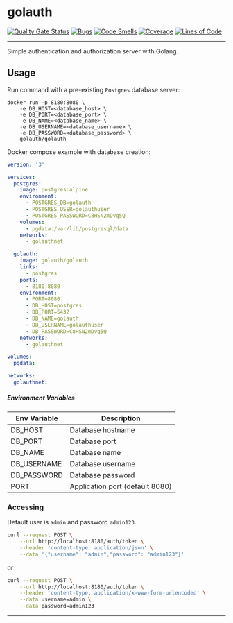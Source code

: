 # golauth

[![Quality Gate Status](https://sonarcloud.io/api/project_badges/measure?project=golauth_golauth&metric=alert_status)](https://sonarcloud.io/dashboard?id=golauth_golauth)
[![Bugs](https://sonarcloud.io/api/project_badges/measure?project=golauth_golauth&metric=bugs)](https://sonarcloud.io/dashboard?id=golauth_golauth)
[![Code Smells](https://sonarcloud.io/api/project_badges/measure?project=golauth_golauth&metric=code_smells)](https://sonarcloud.io/dashboard?id=golauth_golauth)
[![Coverage](https://sonarcloud.io/api/project_badges/measure?project=golauth_golauth&metric=coverage)](https://sonarcloud.io/dashboard?id=golauth_golauth)
[![Lines of Code](https://sonarcloud.io/api/project_badges/measure?project=golauth_golauth&metric=ncloc)](https://sonarcloud.io/dashboard?id=golauth_golauth)

---

Simple authentication and authorization server with Golang.

## Usage

Run command with a pre-existing `Postgres` database server:
```
docker run -p 8180:8080 \
    -e DB_HOST=<database_host> \
    -e DB_PORT=<database_port> \
    -e DB_NAME=<database_name> \
    -e DB_USERNAME=<database_username> \
    -e DB_PASSWORD=<database_password> \
    golauth/golauth
```

Docker compose example with database creation:

```yaml
version: '3'

services:
  postgres:
    image: postgres:alpine
    environment:
      - POSTGRES_DB=golauth
      - POSTGRES_USER=golauthuser
      - POSTGRES_PASSWORD=C8HSN2mDvq5Q
    volumes:
      - pgdata:/var/lib/postgresql/data
    networks:
      - golauthnet

  golauth:
    image: golauth/golauth
    links:
      - postgres
    ports:
      - 8180:8080
    environment:
      - PORT=8080
      - DB_HOST=postgres
      - DB_PORT=5432
      - DB_NAME=golauth
      - DB_USERNAME=golauthuser
      - DB_PASSWORD=C8HSN2mDvq5Q
    networks:
      - golauthnet

volumes:
  pgdata:

networks:
  golauthnet:
```

##### Environment Variables

| Env Variable | Description                     |
|--------------|---------------------------------|
| DB_HOST      | Database hostname               |
| DB_PORT      | Database port                   |
| DB_NAME      | Database name                   |
| DB_USERNAME  | Database username               |
| DB_PASSWORD  | Database password               |
| PORT         | Application port (default 8080) |

### Accessing

Default user is `admin` and password `admin123`.

```bash
curl --request POST \
    --url http://localhost:8180/auth/token \
    --header 'content-type: application/json' \
    --data '{"username": "admin","password": "admin123"}'
```

or 

```bash
curl --request POST \
    --url http://localhost:8180/auth/token \
    --header 'content-type: application/x-www-form-urlencoded' \
    --data username=admin \
    --data password=admin123
```

---
